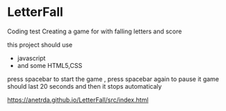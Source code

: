 # LetterFall

 Coding test
 Creating a game for with falling letters and score
 
 this project should use 
 - javascript
 - and some HTML5,CSS

 press spacebar to start the game , press spacebar again to pause it
 game should last 20 seconds and then it stops automaticaly

https://anetrda.github.io/LetterFall/src/index.html
